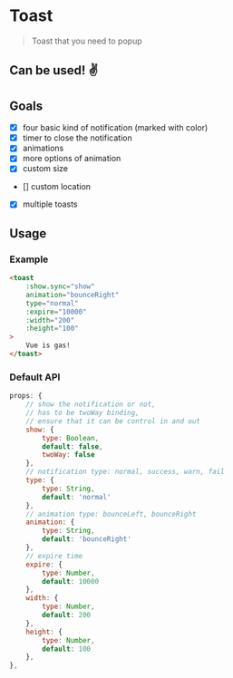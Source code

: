 # Toast

> Toast that you need to popup

## Can be used! ✌️

## Goals

 * [x] four basic kind of notification (marked with color)
 * [x] timer to close the notification
 * [x] animations
 * [x] more options of animation
 * [x] custom size
 * [] custom location
 * [x] multiple toasts

## Usage

### Example

```html
<toast
    :show.sync="show"
    animation="bounceRight"
    type="normal"
    :expire="10000"
    :width="200"
    :height="100"
>
    Vue is gas!
</toast>
```
### Default API

```js
props: {
    // show the notification or not,
    // has to be twoWay binding,
    // ensure that it can be control in and out
    show: {
        type: Boolean,
        default: false,
        twoWay: false
    },
    // notification type: normal, success, warn, fail
    type: {
        type: String,
        default: 'normal'
    },
    // animation type: bounceLeft, bounceRight
    animation: {
        type: String,
        default: 'bounceRight'
    },
    // expire time
    expire: {
        type: Number,
        default: 10000
    },
    width: {
        type: Number,
        default: 200
    },
    height: {
        type: Number,
        default: 100
    },
},
```
